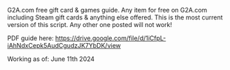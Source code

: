G2A.com free gift card & games guide.
Any item for free on G2A.com including Steam gift cards & anything else offered.
This is the most current version of this script. Any other one posted will not work!
 
PDF guide here:
https://drive.google.com/file/d/1iCfpL-iAhNdxCepk5AudCgudzJK7YbDK/view
 
Working as of:
June 11th 2024
 
